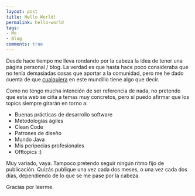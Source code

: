 ```yaml
---
layout: post
title: Hello World!
permalink: hello-world
tags:
- Me
- Blog
comments: true
---
```


Desde hace tiempo me lleva rondando por la cabeza la idea de tener una página personal / blog. La verdad es que hasta hace poco consideraba que no tenía demasiadas cosas que aportar a la comunidad, pero me he dado cuenta de que [cualquiera](/sobre-mi) en este mundillo tiene algo que decir.

<!--break-->

Como no tengo mucha intención de ser referencia de nada, no pretendo que esta web se ciña a temas muy concretos, pero sí puedo afirmar que los topics siempre girarán en torno a:

* Buenas prácticas de desarrollo software
* Metodologías ágiles
* Clean Code
* Patrones de diseño
* Mundo Java
* Mis peripecias profesionales
* Offtopics :)

Muy variado, vaya. Tampoco pretendo seguir ningún ritmo fijo de publicación. Quizás publique una vez cada dos meses, o una vez cada dos días, dependiendo de lo que se me pase por la cabeza.

Gracias por leerme.

